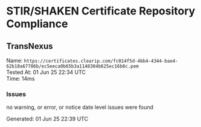 # STIR/SHAKEN Certificate Repository Compliance

## TransNexus

Name: `https://certificates.clearip.com/fc014f5d-4bb4-4344-bae4-62b18a67786b/ec5eeca0b65b3a1148304b625ec16b8c.pem`\
Tested At: 01 Jun 25 22:34 UTC\
Time: 14ms

### Issues

no warning, or error, or notice date level issues were found

Generated: 01 Jun 25 22:39 UTC
